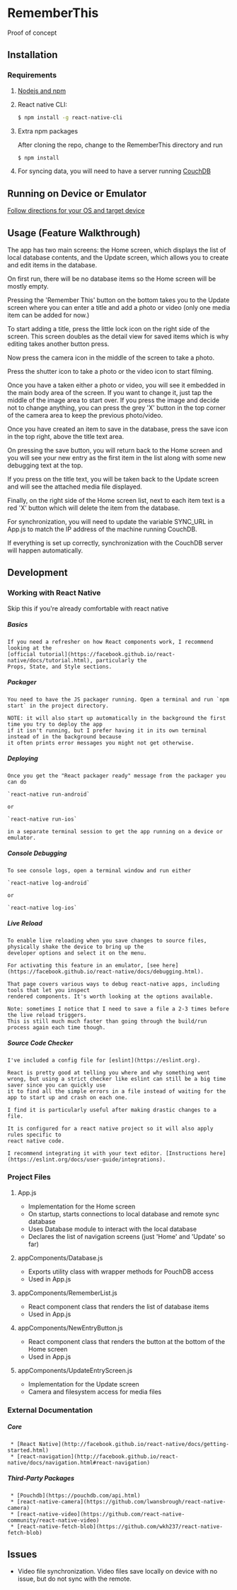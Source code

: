 # RememberThis
Proof of concept

## Installation

### Requirements
1. [Nodejs and npm](https://nodejs.org/en/download/)

2. React native CLI:

   ```bash
   $ npm install -g react-native-cli
   ```

3. Extra npm packages

   After cloning the repo, change to the RememberThis directory and run
   ```bash
   $ npm install
   ```

4. For syncing data, you will need to have a server running [CouchDB](http://docs.couchdb.org/en/latest/install/index.html)

## Running on Device or Emulator

[Follow directions for your OS and target device](https://facebook.github.io/react-native/docs/getting-started.html "Official Docs")

## Usage (Feature Walkthrough)
The app has two main screens: the Home screen, which displays the list of local
database contents, and the Update screen, which allows you to create and edit
items in the database.

On first run, there will be no database items so the Home screen will be mostly empty.

Pressing the 'Remember This' button on the bottom takes you to the Update screen
where you can enter a title and add a photo or video (only one media item can be added
for now.)

To start adding a title, press the little lock icon on the right side of the screen.
This screen doubles as the detail view for saved items which is why editing takes another
button press.

Now press the camera icon in the middle of the screen to take a photo.

Press the shutter icon to take a photo or the video icon to start filming.

Once you have a taken either a photo or video, you will see it embedded in
the main body area of the screen. If you want to change it, just tap the middle of the
image area to start over. If you press the image and decide not to change anything, you
can press the grey 'X' button in the top corner of the camera area to keep the previous
photo/video.

Once you have created an item to save in the database, press the save icon in the top
right, above the title text area.

On pressing the save button, you will return back to the Home screen and you will see your
new entry as the first item in the list along with some new debugging text at the top.

If you press on the title text, you will be taken back to the Update screen and will
see the attached media file displayed.

Finally, on the right side of the Home screen list, next to each item text is a red 'X' button
which will delete the item from the database.

For synchronization, you will need to update the variable SYNC_URL in App.js
to match the IP address of the machine running CouchDB.

If everything is set up correctly, synchronization with the CouchDB server will
happen automatically.

## Development

### Working with React Native
Skip this if you're already comfortable with react native

##### Basics
    If you need a refresher on how React components work, I recommend looking at the
    [official tutorial](https://facebook.github.io/react-native/docs/tutorial.html), particularly the
    Props, State, and Style sections.

##### Packager
    You need to have the JS packager running. Open a terminal and run `npm start` in the project directory.

    NOTE: it will also start up automatically in the background the first time you try to deploy the app
    if it isn't running, but I prefer having it in its own terminal instead of in the background because
    it often prints error messages you might not get otherwise.

##### Deploying
    Once you get the "React packager ready" message from the packager you can do

    `react-native run-android`

    or

    `react-native run-ios`

    in a separate terminal session to get the app running on a device or emulator.

##### Console Debugging
    To see console logs, open a terminal window and run either

    `react-native log-android` 

    or 

    `react-native log-ios`

##### Live Reload
    To enable live reloading when you save changes to source files, physically shake the device to bring up the
    developer options and select it on the menu.

    For activating this feature in an emulator, [see here](https://facebook.github.io/react-native/docs/debugging.html).

    That page covers various ways to debug react-native apps, including tools that let you inspect
    rendered components. It's worth looking at the options available.

    Note: sometimes I notice that I need to save a file a 2-3 times before the live reload triggers.
    This is still much much faster than going through the build/run process again each time though.

##### Source Code Checker
    I've included a config file for [eslint](https://eslint.org).

    React is pretty good at telling you where and why something went
    wrong, but using a strict checker like eslint can still be a big time saver since you can quickly use
    it to find all the simple errors in a file instead of waiting for the app to start up and crash on each one.

    I find it is particularly useful after making drastic changes to a file.

    It is configured for a react native project so it will also apply rules specific to
    react native code. 

    I recommend integrating it with your text editor. [Instructions here](https://eslint.org/docs/user-guide/integrations).


### Project Files
  1. App.js
     * Implementation for the Home screen
     * On startup, starts connections to local database and remote sync database
     * Uses Database module to interact with the local database
     * Declares the list of navigation screens (just 'Home' and 'Update' so far)

  2. appComponents/Database.js
     * Exports utility class with wrapper methods for PouchDB access
     * Used in App.js

  3. appComponents/RememberList.js
     * React component class that renders the list of database items
     * Used in App.js

  4. appComponents/NewEntryButton.js
     * React component class that renders the button at the bottom of the Home screen
     * Used in App.js

  5. appComponents/UpdateEntryScreen.js
     * Implementation for the Update screen
     * Camera and filesystem access for media files

### External Documentation

##### Core
     * [React Native](http://facebook.github.io/react-native/docs/getting-started.html)
     * [react-navigation](http://facebook.github.io/react-native/docs/navigation.html#react-navigation)

##### Third-Party Packages
     * [Pouchdb](https://pouchdb.com/api.html)
     * [react-native-camera](https://github.com/lwansbrough/react-native-camera)
     * [react-native-video](https://github.com/react-native-community/react-native-video)
     * [react-native-fetch-blob](https://github.com/wkh237/react-native-fetch-blob)

## Issues
  * Video file synchronization. Video files save locally on device with no issue, but
    do not sync with the remote.
